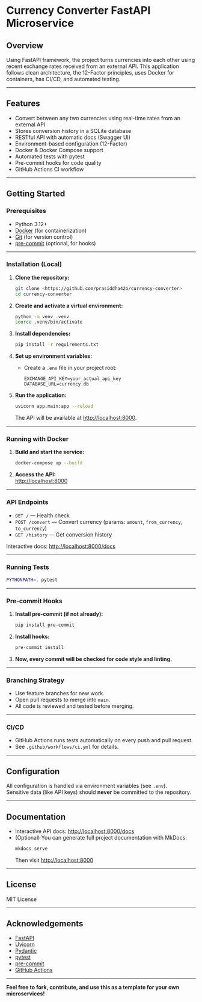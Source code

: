 # Currency Converter FastAPI Microservice

## Overview

Using FastAPI framework, the project turns currencies into each other using recent exchange rates received from an external API. This application follows clean architecture, the 12-Factor principles, uses Docker for containers, has CI/CD, and automated testing.

---

## Features

- Convert between any two currencies using real-time rates from an external API
- Stores conversion history in a SQLite database
- RESTful API with automatic docs (Swagger UI)
- Environment-based configuration (12-Factor)
- Docker & Docker Compose support
- Automated tests with pytest
- Pre-commit hooks for code quality
- GitHub Actions CI workflow

---

## Getting Started

### Prerequisites

- Python 3.12+
- [Docker](https://www.docker.com/) (for containerization)
- [Git](https://git-scm.com/) (for version control)
- [pre-commit](https://pre-commit.com/) (optional, for hooks)

---

### Installation (Local)

1. **Clone the repository:**
   ```sh
   git clone <https://github.com/prasiddha42o/currency-converter>
   cd currency-converter
   ```

2. **Create and activate a virtual environment:**
   ```sh
   python -m venv .venv
   source .venv/bin/activate
   ```

3. **Install dependencies:**
   ```sh
   pip install -r requirements.txt
   ```

4. **Set up environment variables:**
   - Create a `.env` file in your project root:
     ```
     EXCHANGE_API_KEY=your_actual_api_key
     DATABASE_URL=currency.db
     ```

5. **Run the application:**
   ```sh
   uvicorn app.main:app --reload
   ```
   The API will be available at [http://localhost:8000](http://localhost:8000).

---

### Running with Docker

1. **Build and start the service:**
   ```sh
   docker-compose up --build
   ```
2. **Access the API:**  
   [http://localhost:8000](http://localhost:8000)

---

### API Endpoints

- `GET /` — Health check
- `POST /convert` — Convert currency (params: `amount`, `from_currency`, `to_currency`)
- `GET /history` — Get conversion history

Interactive docs: [http://localhost:8000/docs](http://localhost:8000/docs)

---

### Running Tests

```sh
PYTHONPATH=. pytest
```

---

### Pre-commit Hooks

1. **Install pre-commit (if not already):**
   ```sh
   pip install pre-commit
   ```
2. **Install hooks:**
   ```sh
   pre-commit install
   ```
3. **Now, every commit will be checked for code style and linting.**

---

### Branching Strategy

- Use feature branches for new work.
- Open pull requests to merge into `main`.
- All code is reviewed and tested before merging.

---

### CI/CD

- GitHub Actions runs tests automatically on every push and pull request.
- See `.github/workflows/ci.yml` for details.

---

## Configuration

All configuration is handled via environment variables (see `.env`).  
Sensitive data (like API keys) should **never** be committed to the repository.

---

## Documentation

- Interactive API docs: [http://localhost:8000/docs](http://localhost:8000/docs)
- (Optional) You can generate full project documentation with MkDocs:
  ```sh
  mkdocs serve
  ```
  Then visit [http://localhost:8000](http://localhost:8000)

---

## License

MIT License

---

## Acknowledgements

- [FastAPI](https://fastapi.tiangolo.com/)
- [Uvicorn](https://www.uvicorn.org/)
- [Pydantic](https://docs.pydantic.dev/)
- [pytest](https://docs.pytest.org/)
- [pre-commit](https://pre-commit.com/)
- [GitHub Actions](https://github.com/features/actions)

---

**Feel free to fork, contribute, and use this as a template for your own microservices!**